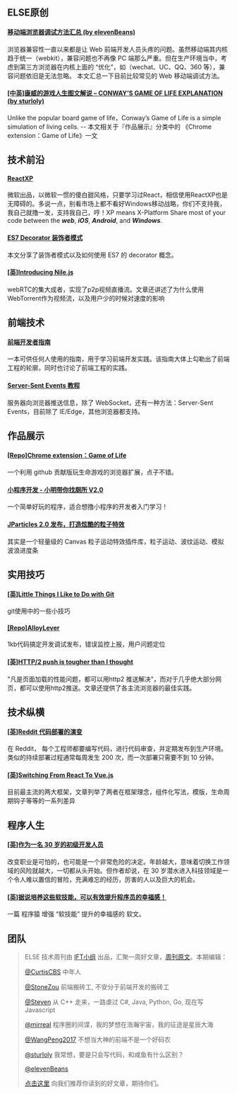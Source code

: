 ## ELSE原创

#### [移动端浏览器调试方法汇总 (by elevenBeans)](http://elevenbeans.github.io/2017/06/06/%E7%A7%BB%E5%8A%A8%E7%AB%AF%E6%B5%8F%E8%A7%88%E5%99%A8%E8%B0%83%E8%AF%95%E6%96%B9%E6%B3%95%E6%B1%87%E6%80%BB/)
浏览器兼容性一直以来都是让 Web 前端开发人员头疼的问题。虽然移动端其内核趋于统一（webkit），兼容问题也不再像 PC 端那么严重。但在生产环境当中，考虑到第三方浏览器在内核上面的 “优化”，如（wechat、UC、QQ、360 等），兼容问题依旧是无法忽略。
本文汇总一下目前比较常见的 Web 移动端调试方法。

#### [[中英]康威的游戏人生图文解说 – CONWAY’S GAME OF LIFE EXPLANATION (by sturloly)](https://www.sturloly.com/2017/06/12/%E5%90%AC%E8%AF%91conways-game-of-life-is-sample-game-by-john-conway/)
Unlike the popular board game of life，Conway’s Game of Life is a simple simulation of living cells.
  -- 本文相关于『作品展示』分类中的 《Chrome extension：Game of Life》一文

## 技术前沿
#### [ReactXP](https://microsoft.github.io/reactxp/)
微软出品，以微软一惯的傻白甜风格，只要学习过React，相信使用ReactXP也是无障碍的。多说一点，别看市场上都不看好Windows移动战略，你们不支持我，我自己就撸一发，支持我自己，哼！XP means X-Platform  Share most of your code between the ***web***, ***iOS***, ***Android***, and ***Windows***.

#### [ES7 Decorator 装饰者模式](http://taobaofed.org/blog/2015/11/16/es7-decorator/)
本文分享了装饰者模式以及如何使用 ES7 的 decorator 概念。

#### [[英]Introducing Nile.js](https://hackernoon.com/introducing-nile-js-81d83a31cfe3)
webRTC的集大成者，实现了p2p视频直播流。文章还讲述了为什么使用WebTorrent作为视频流，以及用户少的时候对速度的影响

## 前端技术
#### [前端开发者指南](https://github.com/xitu/front-end-handbook-2017)
一本可供任何人使用的指南，用于学习前端开发实践。该指南大体上勾勒出了前端工程的轮廓，同时也讨论了前端工程的实践。

#### [Server-Sent Events 教程](http://www.ruanyifeng.com/blog/2017/05/server-sent_events.html)
服务器向浏览器推送信息，除了 WebSocket，还有一种方法：Server-Sent Events，目前除了 IE/Edge，其他浏览器都支持。


## 作品展示
#### [[Repo]Chrome extension：Game of Life](https://github.com/yuanchuan/game-of-life)
一个利用 github 贡献版玩生命游戏的浏览器扩展，点子不错。

#### [小程序开发 - 小明带你找厕所 V2.0](https://juejin.im/entry/5934d00eb123db00642591a9)
一个简单好玩的程序，适合想撸小程序的开发者入门学习！

#### [JParticles 2.0 发布，打造炫酷的粒子特效](https://segmentfault.com/a/1190000009707074)
其实是一个轻量级的 Canvas 粒子运动特效插件库，粒子运动、波纹运动、模拟波浪进度条

## 实用技巧
#### [[英]Little Things I Like to Do with Git](https://csswizardry.com/2017/05/little-things-i-like-to-do-with-git/)
git使用中的一些小技巧

#### [[Repo]AlloyLever](https://github.com/AlloyTeam/AlloyLever)
1kb代码搞定开发调试发布，错误监控上报，用户问题定位

#### [[英]HTTP/2 push is tougher than I thought](https://jakearchibald.com/2017/h2-push-tougher-than-i-thought/)
"凡是页面加载的性能问题，都可以用http2 推送解决"，而对于几乎绝大部分网页，都可以使用http2推送。文章还提供了各主流浏览器的最佳实践。

## 技术纵横
#### [[英]Reddit 代码部署的演变](https://redditblog.com/2017/06/02/the-evolution-of-code-deploys-at-reddit/)
在 Reddit， 每个工程师都要编写代码，进行代码审查，并定期发布到生产环境。类似的持续部署过程通常每周发生 200 次，而一次部署只需要不到 10 分钟。

#### [[英]Switching From React To Vue.js](http://vuejsdevelopers.com/2017/05/28/switch-from-react-to-vue-js/)
目前最主流的两大框架，文章列举了两者在框架理念，组件化写法，模版，生命周期钩子等等的一系列差异

## 程序人生
#### [[英]作为一名 30 岁的初级开发人员](https://medium.com/@eva_trostlos/being-a-junior-developer-at-30-38309f1daee8)
改变职业是可怕的，也可能是一个非常危险的决定。年龄越大，意味着切换工作领域的风险就越大，一切都从头开始。但作者却说，在 30 岁潜水进入科技领域是一个令人难以置信的冒险，充满难忘的经历，厉害的人以及巨大的机会。

#### [[英]据说培养这些软技能，可以有效提升程序员的幸福感！](https://mp.weixin.qq.com/s?__biz=MjM5MDE0Mjc4MA==&mid=2650996151&idx=1&sn=ad64621a47c38e5b952ab671f5ae3edb&chksm=bdbf05e48ac88cf2305eea94e6fea4bd4b73ffd460ecf8aaacc19a44e6cbbaef32ffd3d2696f&scene=21#wechat_redirect)
一篇 程序猿 增强 “软技能” 提升的幸福感的 软文。


## 团队

> ELSE 技术周刊由 [IFT小组](https://github.com/CtripFE) 出品，汇聚一周好文章，[周刊原文](https://zhuanlan.zhihu.com/p/27349942)。本期编辑：
>
> [@CurtisCBS](https://github.com/CurtisCBS) 中年人
>
> [@StoneZou](https://github.com/stoneyong) 前端搬砖工, 不安分于前端开发的搬砖工
>
> [@Steven](https://github.com/StevenX911) 从 C++ 走来，一路虐过 C#, Java, Python, Go, 现在写 Javascript
>
> [@mirreal](https://github.com/mirreal) 程序圈的间谍，我的梦想在浩瀚宇宙，我的征途是星辰大海
>
> [@WangPeng2017](https://github.com/WangPeng2017) 不想当大神的前端不是一个好码农
>
> [@sturloly](https://github.com/sturloly) 我常想，要是只会写代码，和咸鱼有什么区别？
>
> [@elevenBeans](https://github.com/elevenBeans)
>
> [点击这里](https://github.com/CtripFE/fe-weekly/issues) 向我们推荐你读到的好文章，期待你们。
